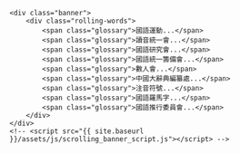     <div class="banner">
        <div class="rolling-words">
            <span class="glossary">國語運動...</span>
			<span class="glossary">讀音統一會...</span>
			<span class="glossary">國語研究會...</span>
            <span class="glossary">國語統一籌備會...</span>
            <span class="glossary">數人會...</span>
			<span class="glossary">中國大辭典編纂處...</span>
			<span class="glossary">注音符號...</span>
			<span class="glossary">國語羅馬字...</span>
			<span class="glossary">國語推行委員會...</span>
		</div>
	</div>	
    <!-- <script src="{{ site.baseurl }}/assets/js/scrolling_banner_script.js"></script> -->
